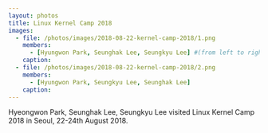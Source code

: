 ```yaml
---
layout: photos
title: Linux Kernel Camp 2018
images:
  - file: /photos/images/2018-08-22-kernel-camp-2018/1.png
    members:  
      - [Hyungwon Park, Seunghak Lee, Seungkyu Lee] #(from left to right)
    caption: 
  - file: /photos/images/2018-08-22-kernel-camp-2018/2.png
    members:  
      - [Hyungwon Park, Seungkyu Lee, Seunghak Lee]
    caption:
---
```


Hyeongwon Park, Seunghak Lee, Seungkyu Lee visited Linux Kernel Camp 2018 in Seoul, 22-24th August 2018.